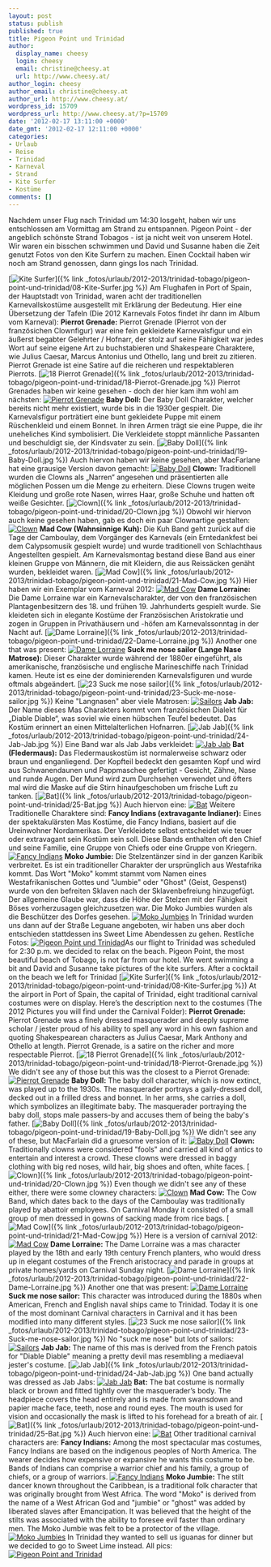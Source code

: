 ```yaml
---
layout: post
status: publish
published: true
title: Pigeon Point und Trinidad
author:
  display_name: cheesy
  login: cheesy
  email: christine@cheesy.at
  url: http://www.cheesy.at/
author_login: cheesy
author_email: christine@cheesy.at
author_url: http://www.cheesy.at/
wordpress_id: 15709
wordpress_url: http://www.cheesy.at/?p=15709
date: '2012-02-17 13:11:00 +0000'
date_gmt: '2012-02-17 12:11:00 +0000'
categories:
- Urlaub
- Reise
- Trinidad
- Karneval
- Strand
- Kite Surfer
- Kostüme
comments: []
---
```

<!--:de-->Nachdem unser Flug nach Trinidad um 14:30 losgeht, haben wir uns entschlossen am Vormittag am Strand zu entspannen. Pigeon Point - der angeblich schönste Strand Tobagos - ist ja nicht weit von unserem Hotel. Wir waren ein bisschen schwimmen und David und Susanne haben die Zeit genutzt Fotos von den Kite Surfern zu machen. Einen Cocktail haben wir noch am Strand genossen, dann gings los nach Trinidad.
[![](http://www.cheesy.at/wp-content/uploads/08-Kite-Surfer-199x300.jpg "Kite Surfer")]({% link _fotos/urlaub/2012-2013/trinidad-tobago/pigeon-point-und-trinidad/08-Kite-Surfer.jpg %})
Am Flughafen in Port of Spain, der Hauptstadt von Trinidad, waren acht der traditionellen Karnevallskostüme ausgestellt mit Erklärung der Bedeutung. Hier eine Übersetzung der Tafeln (Die 2012 Karnevals Fotos findet ihr dann im Album vom Karneval):
**Pierrot Grenade:**
Pierrot Grenade (Pierrot von der französichen Clownfigur) war eine fein gekleidete Karnevalsfigur und ein äußerst begabter Gelehrter / Hofnarr, der stolz auf seine Fähigkeit war jedes Wort auf seine eigene Art zu buchstabieren und Shakespeare Charaktere, wie Julius Caesar, Marcus Antonius und Othello, lang und breit zu zitieren. Pierrot Grenade ist eine Satire auf die reicheren und respektableren Pierrots.
[![](http://www.cheesy.at/wp-content/uploads/18-Pierrot-Grenade-224x300.jpg "18 Pierrot Grenade")]({% link _fotos/urlaub/2012-2013/trinidad-tobago/pigeon-point-und-trinidad/18-Pierrot-Grenade.jpg %})
Pierrot Grenades haben wir keine gesehen - doch der hier kam ihm wohl am nächsten:
[![](http://www.cheesy.at/wp-content/uploads/Pierrot-Grenade-300x200.jpg "Pierrot Grenade")](http://www.cheesy.at/wp-content/uploads/Pierrot-Grenade.jpg)
**Baby Doll:**
Der Baby Doll Charakter, welcher bereits nicht mehr existiert, wurde bis in die 1930er gespielt. Die Karnevalsfigur porträtiert eine bunt gekleidete Puppe mit einem Rüschenkleid und einem Bonnet. In ihren Armen trägt sie eine Puppe, die ihr uneheliches Kind symbolisiert. Die Verkleidete stoppt männliche Passanten und beschuldigt sie, der Kindsvater zu sein.
[![](http://www.cheesy.at/wp-content/uploads/19-Baby-Doll-199x300.jpg "Baby Doll")]({% link _fotos/urlaub/2012-2013/trinidad-tobago/pigeon-point-und-trinidad/19-Baby-Doll.jpg %})
Auch hiervon haben wir keine gesehen, aber MacFarlane hat eine grausige Version davon gemacht:
[![](http://www.cheesy.at/wp-content/uploads/Baby-Doll1-300x200.jpg "Baby Doll")](http://www.cheesy.at/wp-content/uploads/Baby-Doll1.jpg)
**Clown:**
Traditionell wurden die Clowns als „Narren“ angesehen und präsentierten alle möglichen Possen um die Menge zu erheitern. Diese Clowns trugen weite Kleidung und große rote Nasen, wirres Haar, große Schuhe und hatten oft weiße Gesichter.
[![](http://www.cheesy.at/wp-content/uploads/20-Clown-199x300.jpg "Clown")]({% link _fotos/urlaub/2012-2013/trinidad-tobago/pigeon-point-und-trinidad/20-Clown.jpg %})
Obwohl wir hiervon auch keine gesehen haben, gab es doch ein paar Clownartige gestalten:
[![](http://www.cheesy.at/wp-content/uploads/Clown1-199x300.jpg "Clown")](http://www.cheesy.at/wp-content/uploads/Clown1.jpg)
**Mad Cow (Wahnsinnige Kuh):**
Die Kuh Band geht zurück auf die Tage der Camboulay, dem Vorgänger des Karnevals (ein Erntedankfest bei dem Calypsomusik gespielt wurde) und wurde traditionell von Schlachthaus Angestellten gespielt. Am Karnevalsmontag bestand diese Band aus einer kleinen Gruppe von Männern, die mit Kleidern, die aus Reissäcken genäht wurden, bekleidet waren.
[![](http://www.cheesy.at/wp-content/uploads/21-Mad-Cow-199x300.jpg "Mad Cow")]({% link _fotos/urlaub/2012-2013/trinidad-tobago/pigeon-point-und-trinidad/21-Mad-Cow.jpg %})
Hier haben wir ein Exemplar vom Karneval 2012:
[![](http://www.cheesy.at/wp-content/uploads/Mad-Cow-200x300.jpg "Mad Cow")](http://www.cheesy.at/wp-content/uploads/Mad-Cow.jpg)
**Dame Lorraine:**
Die Dame Lorraine war ein Karnevalscharakter, der von den französischen Plantagenbesitzern des 18. und frühen 19. Jahrhunderts gespielt wurde. Sie kleideten sich in elegante Kostüme der Französischen Aristokratie und zogen in Gruppen in Privathäusern und -höfen am Karnevalssonntag in der Nacht auf.
[![](http://www.cheesy.at/wp-content/uploads/22-Dame-Lorraine-199x300.jpg "Dame Lorraine")]({% link _fotos/urlaub/2012-2013/trinidad-tobago/pigeon-point-und-trinidad/22-Dame-Lorraine.jpg %})
Another one that was present:
[![](http://www.cheesy.at/wp-content/uploads/Dame-Lorraine1-200x300.jpg "Dame Lorraine")](http://www.cheesy.at/wp-content/uploads/Dame-Lorraine1.jpg)
**Suck me nose sailor (Lange Nase Matrose):**
Dieser Charakter wurde während der 1880er eingeführt, als amerikanische, französische und englische Marineschiffe nach Trinidad kamen. Heute ist es eine der dominierenden Karnevalsfiguren und wurde oftmals abgeändert.
[![](http://www.cheesy.at/wp-content/uploads/23-Suck-me-nose-sailor-199x300.jpg "23 Suck me nose sailor")]({% link _fotos/urlaub/2012-2013/trinidad-tobago/pigeon-point-und-trinidad/23-Suck-me-nose-sailor.jpg %})
Keine "Langnasen" aber viele Matrosen:
[![](http://www.cheesy.at/wp-content/uploads/Sailors-300x200.jpg "Sailors")](http://www.cheesy.at/wp-content/uploads/Sailors.jpg)
**Jab Jab:**
Der Name dieses Mas Charakters kommt vom französischen Dialekt für „Diable Diable“, was soviel wie einen hübschen Teufel bedeutet. Das Kostüm erinnert an einen Mittelalterlichen Hofnarren.
[![](http://www.cheesy.at/wp-content/uploads/24-Jab-Jab-199x300.jpg "Jab Jab")]({% link _fotos/urlaub/2012-2013/trinidad-tobago/pigeon-point-und-trinidad/24-Jab-Jab.jpg %})
Eine Band war als Jab Jabs verkleidet:
[![](http://www.cheesy.at/wp-content/uploads/Jab-Jab1-200x300.jpg "Jab Jab")](http://www.cheesy.at/wp-content/uploads/Jab-Jab1.jpg)
**Bat (Fledermaus):**
Das Fledermauskostüm ist normalerweise schwarz oder braun und enganliegend. Der Kopfteil bedeckt den gesamten Kopf und wird aus Schwanendaunen und Pappmaschee gefertigt - Gesicht, Zähne, Nase und runde Augen. Der Mund wird zum Durchsehen verwendet und öfters mal wird die Maske auf die Stirn hinaufgeschoben um frische Luft zu tanken.
[![](http://www.cheesy.at/wp-content/uploads/25-Bat-224x300.jpg "Bat")]({% link _fotos/urlaub/2012-2013/trinidad-tobago/pigeon-point-und-trinidad/25-Bat.jpg %})
Auch hiervon eine:
[![](http://www.cheesy.at/wp-content/uploads/Bat1-200x300.jpg "Bat")](http://www.cheesy.at/wp-content/uploads/Bat1.jpg)
Weitere Traditionelle Charaktere sind:
**Fancy Indians (extravagante Indianer):**
Eines der spektakulärsten Mas Kostüme, die Fancy Indians, basiert auf die Ureinwohner Nordamerikas. Der Verkleidete selbst entscheidet wie teuer oder extravagant sein Kostüm sein soll. Diese Bands enthalten oft den Chief und seine Familie, eine Gruppe von Chiefs oder eine Gruppe von Kriegern.
[![](http://www.cheesy.at/wp-content/uploads/Fancy-Indians1-300x199.jpg "Fancy Indians")](http://www.cheesy.at/wp-content/uploads/Fancy-Indians1.jpg)
**Moko Jumbie:**
Die Stelzentänzer sind in der ganzen Karibik verbreitet. Es ist ein traditioneller Charakter der ursprünglich aus Westafrika kommt. Das Wort "Moko" kommt stammt vom Namen eines Westafrikanischen Gottes und "Jumbie" oder "Ghost" (Geist, Gespenst) wurde von den befreiten Sklaven nach der Sklavenbefreiung hinzugefügt. Der allgemeine Glaube war, dass die Höhe der Stelzen mit der Fähigkeit Böses vorherzusagen gleichzusetzen war. Die Moko Jumbies wurden als die Beschützer des Dorfes gesehen.
[![](http://www.cheesy.at/wp-content/uploads/Moko-Jumbies-199x300.jpg "Moko Jumbies")](http://www.cheesy.at/wp-content/uploads/Moko-Jumbies.jpg)
In Trinidad wurden uns dann auf der Straße Leguane angeboten, wir haben uns aber doch entschieden stattdessen ins Sweet Lime Abendessen zu gehen.
Restliche Fotos:
[![](http://www.cheesy.at/wp-content/uploads/thumb13.jpg "Pigeon Point und Trinidad")](http://www.cheesy.at/fotos/urlaub/trinidad-tobago/pigeon-point-und-trinidad/)<!--:--><!--:en-->As our flight to Trinidad was scheduled for 2:30 p.m. we decided to relax on the beach. Pigeon Point, the most beautiful beach of Tobago, is not far from our hotel. We went swimming a bit and David and Susanne take pictures of the kite surfers. After a cocktail on the beach we left for Trinidad
[![](http://www.cheesy.at/wp-content/uploads/08-Kite-Surfer-199x300.jpg "Kite Surfer")]({% link _fotos/urlaub/2012-2013/trinidad-tobago/pigeon-point-und-trinidad/08-Kite-Surfer.jpg %})
At the airport in Port of Spain, the capital of Trinidad, eight traditional carnival costumes were on display. Here’s the description next to the costumes (The 2012 Pictures you will find under the Carnival Folder):
**Pierrot Grenade:**
Pierrot Grenade was a finely dressed masquerader and deeply supreme scholar / jester proud of his ability to spell any word in his own fashion and quoting Shakespearean characters as Julius Caesar, Mark Anthony and Othello at length. Pierrot Grenade, is a satire on the richer and more respectable Pierrot.
[![](http://www.cheesy.at/wp-content/uploads/18-Pierrot-Grenade-224x300.jpg "18 Pierrot Grenade")]({% link _fotos/urlaub/2012-2013/trinidad-tobago/pigeon-point-und-trinidad/18-Pierrot-Grenade.jpg %})
We didn't see any of those but this was the closest to a Pierrot Grenade:
[![](http://www.cheesy.at/wp-content/uploads/Pierrot-Grenade-300x200.jpg "Pierrot Grenade")](http://www.cheesy.at/wp-content/uploads/Pierrot-Grenade.jpg)
**Baby Doll:**
The baby doll character, which is now extinct, was played up to the 1930s. The masquerader portrays a gaily-dressed doll, decked out in a frilled dress and bonnet. In her arms, she carries a doll, which symbolizes an illegitimate baby. The masquerader portraying the baby doll, stops male passers-by and accuses them of being the baby's father.
[![](http://www.cheesy.at/wp-content/uploads/19-Baby-Doll-199x300.jpg "Baby Doll")]({% link _fotos/urlaub/2012-2013/trinidad-tobago/pigeon-point-und-trinidad/19-Baby-Doll.jpg %})
We didn't see any of these, but MacFarlain did a gruesome version of it:
[![](http://www.cheesy.at/wp-content/uploads/Baby-Doll1-300x200.jpg "Baby Doll")](http://www.cheesy.at/wp-content/uploads/Baby-Doll1.jpg)
**Clown:**
Traditionally clowns were considered "fools" and carried all kind of antics to entertain and interest a crowd. These clowns were dressed in baggy clothing with big red noses, wild hair, big shoes and often, white faces.
[![](http://www.cheesy.at/wp-content/uploads/20-Clown-199x300.jpg "Clown")]({% link _fotos/urlaub/2012-2013/trinidad-tobago/pigeon-point-und-trinidad/20-Clown.jpg %})
Even though we didn't see any of these either, there were some clowney characters:
[![](http://www.cheesy.at/wp-content/uploads/Clown1-199x300.jpg "Clown")](http://www.cheesy.at/wp-content/uploads/Clown1.jpg)
**Mad Cow:**
The Cow Band, which dates back to the days of the Camboulay was traditionally played by abattoir employees. On Carnival Monday it consisted of a small group of men dressed in gowns of sacking made from rice bags.
[![](http://www.cheesy.at/wp-content/uploads/21-Mad-Cow-199x300.jpg "Mad Cow")]({% link _fotos/urlaub/2012-2013/trinidad-tobago/pigeon-point-und-trinidad/21-Mad-Cow.jpg %})
Here is a version of carnival 2012:
[![](http://www.cheesy.at/wp-content/uploads/Mad-Cow-200x300.jpg "Mad Cow")](http://www.cheesy.at/wp-content/uploads/Mad-Cow.jpg)
**Dame Lorraine:**
The Dame Lorraine was a mas character played by the 18th and early 19th century French planters, who would dress up in elegant costumes of the French aristocracy and parade in groups at private homes/yards on Carnival Sunday night.
[![](http://www.cheesy.at/wp-content/uploads/22-Dame-Lorraine-199x300.jpg "Dame Lorraine")]({% link _fotos/urlaub/2012-2013/trinidad-tobago/pigeon-point-und-trinidad/22-Dame-Lorraine.jpg %})
Another one that was present:
[![](http://www.cheesy.at/wp-content/uploads/Dame-Lorraine1-200x300.jpg "Dame Lorraine")](http://www.cheesy.at/wp-content/uploads/Dame-Lorraine1.jpg)
**Suck me nose sailor:**
This character was introduced during the 1880s when American, French and English naval ships came to Trinidad. Today it is one of the most dominant Carnival characters in Carnival and it has been modified into many different styles.
[![](http://www.cheesy.at/wp-content/uploads/23-Suck-me-nose-sailor-199x300.jpg "23 Suck me nose sailor")]({% link _fotos/urlaub/2012-2013/trinidad-tobago/pigeon-point-und-trinidad/23-Suck-me-nose-sailor.jpg %})
No "suck me nose" but lots of sailors:
[![](http://www.cheesy.at/wp-content/uploads/Sailors-300x200.jpg "Sailors")](http://www.cheesy.at/wp-content/uploads/Sailors.jpg)
**Jab Jab:**
The name of this mas is derived from the French patois for "Diable Diable" meaning a pretty devil mas resembling a mediaeval jester's costume.
[![](http://www.cheesy.at/wp-content/uploads/24-Jab-Jab-199x300.jpg "Jab Jab")]({% link _fotos/urlaub/2012-2013/trinidad-tobago/pigeon-point-und-trinidad/24-Jab-Jab.jpg %})
One band actually was dressed as Jab Jabs:
[![](http://www.cheesy.at/wp-content/uploads/Jab-Jab1-200x300.jpg "Jab Jab")](http://www.cheesy.at/wp-content/uploads/Jab-Jab1.jpg)
**Bat:**
The bat costume is normally black or brown and fitted tightly over the masquerader’s body. The headpiece covers the head entirely and is made from swansdown and papier mache face, teeth, nose and round eyes. The mouth is used for vision and occasionally the mask is lifted to his forehead for a breath of air.
[![](http://www.cheesy.at/wp-content/uploads/25-Bat-224x300.jpg "Bat")]({% link _fotos/urlaub/2012-2013/trinidad-tobago/pigeon-point-und-trinidad/25-Bat.jpg %})
Auch hiervon eine:
[![](http://www.cheesy.at/wp-content/uploads/Bat1-200x300.jpg "Bat")](http://www.cheesy.at/wp-content/uploads/Bat1.jpg)
Other traditional carnival characters are:
**Fancy Indians:**
Among the most spectacular mas costumes, Fancy Indians are based on the indigenous peoples of North America. The wearer decides how expensive or expansive he wants this costume to be. Bands of Indians can comprise a warrior chief and his family, a group of chiefs, or a group of warriors.
[![](http://www.cheesy.at/wp-content/uploads/Fancy-Indians1-300x199.jpg "Fancy Indians")](http://www.cheesy.at/wp-content/uploads/Fancy-Indians1.jpg)
**Moko Jumbie:**
The stilt dancer known throughout the Caribbean, is a traditional folk character that was originally brought from West Africa. The word "Moko" is derived from the name of a West African God and "jumbie" or "ghost" was added by liberated slaves after Emancipation. It was believed that the height of the stilts was associated with the ability to foresee evil faster than ordinary men. The Moko Jumbie was felt to be a protector of the village.
[![](http://www.cheesy.at/wp-content/uploads/Moko-Jumbies-199x300.jpg "Moko Jumbies")](http://www.cheesy.at/wp-content/uploads/Moko-Jumbies.jpg)
In Trinidad they wanted to sell us iguanas for dinner but we decided to go to Sweet Lime instead.
All pics:
[![](http://www.cheesy.at/wp-content/uploads/thumb13.jpg "Pigeon Point and Trinidad")](http://www.cheesy.at/en/fotos/urlaub/trinidad-tobago/pigeon-point-und-trinidad/)<!--:-->
